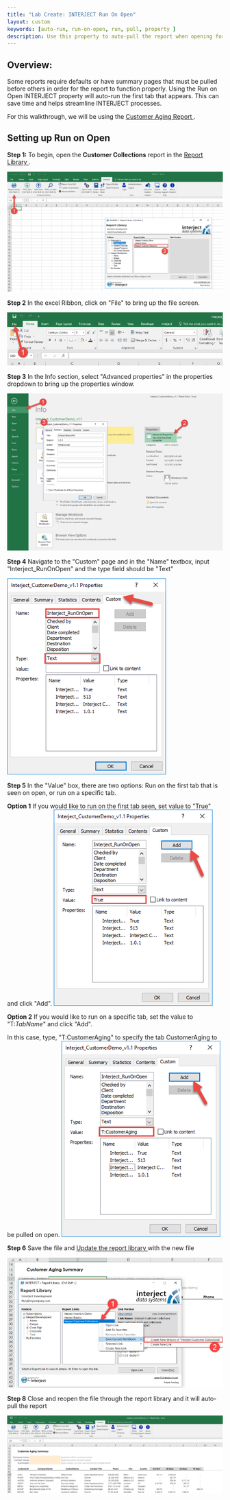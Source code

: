 ```yaml
---
title: "Lab Create: INTERJECT Run On Open"
layout: custom
keywords: [auto-run, run-on-open, run, pull, property ]
description: Use this property to auto-pull the report when opening for the first tab that appears. No VBA required.
---
```


##  **Overview:**

Some reports require defaults or have summary pages that must be pulled before others in order for the report to function properly. Using the Run on Open INTERJECT property will auto-run the first tab that appears. This can save time and helps streamline INTERJECT processes. 

For this walkthrough, we will be using the [ Customer Aging Report ](/wGetStarted/L-Create-CustomerAging.html).

## Setting up Run on Open

**Step 1:** To begin, open the **Customer Collections** report in the [ Report Library ](/wAbout/Report-Library-Basics.html). 

![](/images/L-Create-RunOnOpen/01.png)
<br> 

**Step 2** In the excel Ribbon, click on "File" to bring up the file screen.

![](/images/L-Create-RunOnOpen/02.png)
<br>

**Step 3** In the Info section, select "Advanced properties" in the properties dropdown to bring up the properties window.

![](/images/L-Create-RunOnOpen/03.png)
<br>

**Step 4** Navigate to the "Custom" page and in the "Name" textbox, input "Interject_RunOnOpen" and the type field should be "Text"

![](/images/L-Create-RunOnOpen/04.png)
<br>

**Step 5** In the "Value" box, there are two options: Run on the first tab that is seen on open, or run on a specific tab.

**Option 1** If you would like to run on the first tab seen, set value to "True" and click "Add".
![](/images/L-Create-RunOnOpen/05.png)
<br>

**Option 2** If you would like to run on a specific tab, set the value to "T:*TabName*" and click "Add".

In this case, type, "T:CustomerAging" to specify the tab CustomerAging to be pulled on open. 
![](/images/L-Create-RunOnOpen/06.png)
<br> 

**Step 6** Save the file and [ Update the report library ](/wGetStarted/L-Create-UpdatingReportLibrary.html) with the new file

![](/images/L-Create-RunOnOpen/07.png)
<br>

**Step 8** Close and reopen the file through the report library and it will auto-pull the report

![](/images/L-Create-RunOnOpen/08.png)
<br>